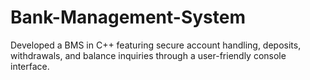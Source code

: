 # Bank-Management-System
Developed a BMS in C++ featuring secure account handling, deposits, withdrawals, and balance inquiries through a user-friendly console interface.

